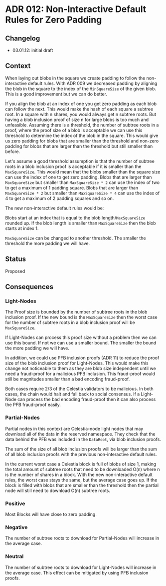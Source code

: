 # ADR 012: Non-Interactive Default Rules for Zero Padding

## Changelog

- 03.01.12: initial draft

## Context

When laying out blobs in the square we create padding to follow the non-interactive default rules. With ADR 009 we decreased padding by aligning the blob in the square to the index of the `MinSquareSize` of the given blob. This is a good improvement but we can do better.

If you align the blob at an index of one you get zero padding as each blob can follow the next. This would make the hash of each square a subtree root. In a square with n shares, you would always get n subtree roots. But having a blob inclusion proof of size n for large blobs is too much and unfeasible.
Assuming there is a threshold, the number of subtree roots in a proof, where the proof size of a blob is acceptable we can use this threshold to determine the index of the blob in the square. This would give us zero padding for blobs that are smaller than the threshold and non-zero padding for blobs that are larger than the threshold but still smaller than before.

Let's assume a good threshold assumption is that the number of subtree roots in a blob inclusion proof is acceptable if it is smaller than the `MaxSquareSize`. This would mean that the blobs smaller than the square size can use the index of one to get zero padding. Blobs that are larger than `MaxSquareSize` but smaller than `MaxSquareSize * 2` can use the index of two to get a maximum of 1 padding square. Blobs that are larger than `MaxSquareSize * 2` but smaller than `MaxSquareSize * 4` can use the index of 4 to get a maximum of 2 padding squares and so on.

The new non-interactive default rules would be:

Blobs start at an index that is equal to the blob length/`MaxSquareSize` rounded up. If the blob length is smaller than `MaxSquareSize` then the blob starts at index 1.

`MaxSquareSize` can be changed to another threshold. The smaller the threshold the more padding we will have.

## Status

Proposed

## Consequences

### Light-Nodes

The Proof size is bounded by the number of subtree roots in the blob inclusion proof. If the new bound is the `MaxSquareSize` then the worst case for the number of subtree roots in a blob inclusion proof will be `MaxSquareSize`.

If Light-Nodes can process this proof size without a problem then we can use this bound. If not we can use a smaller bound. The smaller the bound the more padding we will have.

In addition, we could use PFB inclusion proofs (ADR 11) to reduce the proof size of the blob inclusion proof for Light-Nodes. This would make this change not noticeable to them as they are blob size independent until we need a fraud-proof for a malicious PFB inclusion. This fraud-proof would still be magnitudes smaller than a bad encoding fraud-proof.

Both cases require 2/3 of the Celestia validators to be malicious. In both cases, the chain would halt and fall back to social consensus. If a Light-Node can process the bad encoding fraud-proof then it can also process the PFB fraud-proof easily.

### Partial-Nodes

Partial nodes in this context are Celestia-node light nodes that may download all of the data in the reserved namespace. They check that the data behind the PFB was included in the `DataRoot`, via blob inclusion proofs.

The sum of the size of all blob inclusion proofs will be larger than the sum of all blob inclusion proofs with the previous non-interactive default rules.

In the current worst case a Celestia block is full of blobs of size 1, making the total amount of subtree roots that need to be downloaded O(n) where n is the number of shares in a block. With the new non-interactive default rules, the worst case stays the same, but the average case goes up. If the block is filled with blobs that are smaller than the threshold then the partial node will still need to download O(n) subtree roots.

### Positive

Most Blocks will have close to zero padding.

### Negative

The number of subtree roots to download for Partial-Nodes will increase in the average case.

### Neutral

The number of subtree roots to download for Light-Nodes will increase in the average case. This effect can be mitigated by using PFB inclusion proofs.
